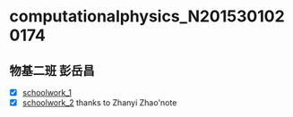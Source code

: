 # computationalphysics_N2015301020174
## 物基二班 彭岳昌
- [x] [schoolwork_1](https://github.com/pycll/computationalphysics_N2015301020174/blob/master/schoolwork_1.py)
- [x] [schoolwork_2](https://github.com/pycll/computationalphysics_N2015301020174/blob/master/schoolwork_2.py) thanks to Zhanyi Zhao'note
